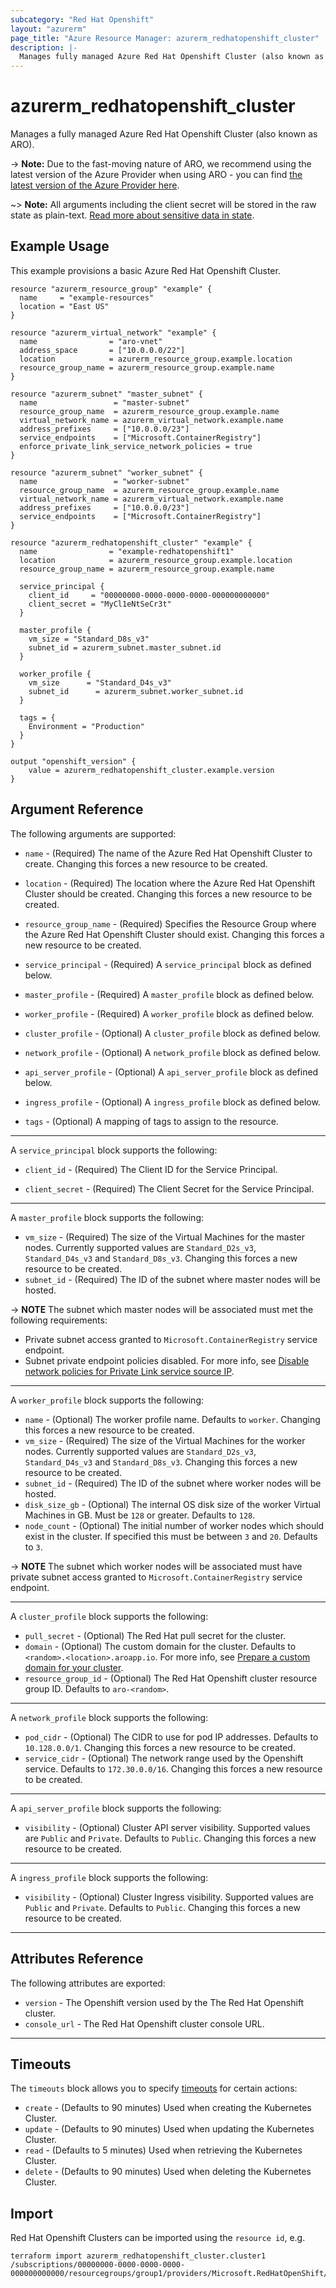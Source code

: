```yaml
---
subcategory: "Red Hat Openshift"
layout: "azurerm"
page_title: "Azure Resource Manager: azurerm_redhatopenshift_cluster"
description: |-
  Manages fully managed Azure Red Hat Openshift Cluster (also known as ARO)
---
```


# azurerm_redhatopenshift_cluster

Manages a fully managed Azure Red Hat Openshift Cluster (also known as ARO).

-> **Note:** Due to the fast-moving nature of ARO, we recommend using the latest version of the Azure Provider when using ARO - you can find [the latest version of the Azure Provider here](https://registry.terraform.io/providers/hashicorp/azurerm/latest).

~> **Note:** All arguments including the client secret will be stored in the raw state as plain-text. [Read more about sensitive data in state](/docs/state/sensitive-data.html).

## Example Usage

This example provisions a basic Azure Red Hat Openshift Cluster.

```hcl
resource "azurerm_resource_group" "example" {
  name     = "example-resources"
  location = "East US"
}

resource "azurerm_virtual_network" "example" {
  name                = "aro-vnet"
  address_space       = ["10.0.0.0/22"]
  location            = azurerm_resource_group.example.location
  resource_group_name = azurerm_resource_group.example.name
}

resource "azurerm_subnet" "master_subnet" {
  name                 = "master-subnet"
  resource_group_name  = azurerm_resource_group.example.name
  virtual_network_name = azurerm_virtual_network.example.name
  address_prefixes     = ["10.0.0.0/23"]
  service_endpoints    = ["Microsoft.ContainerRegistry"]
  enforce_private_link_service_network_policies = true
}

resource "azurerm_subnet" "worker_subnet" {
  name                 = "worker-subnet"
  resource_group_name  = azurerm_resource_group.example.name
  virtual_network_name = azurerm_virtual_network.example.name
  address_prefixes     = ["10.0.0.0/23"]
  service_endpoints    = ["Microsoft.ContainerRegistry"]
}

resource "azurerm_redhatopenshift_cluster" "example" {
  name                = "example-redhatopenshift1"
  location            = azurerm_resource_group.example.location
  resource_group_name = azurerm_resource_group.example.name
  
  service_principal {
    client_id     = "00000000-0000-0000-0000-000000000000"
    client_secret = "MyCl1eNtSeCr3t"
  }

  master_profile {
    vm_size = "Standard_D8s_v3"
    subnet_id = azurerm_subnet.master_subnet.id
  }
  
  worker_profile {
    vm_size      = "Standard_D4s_v3"
    subnet_id      = azurerm_subnet.worker_subnet.id
  }

  tags = {
    Environment = "Production"
  }
}

output "openshift_version" {
    value = azurerm_redhatopenshift_cluster.example.version
}
```

## Argument Reference

The following arguments are supported:

* `name` - (Required) The name of the Azure Red Hat Openshift Cluster to create. Changing this forces a new resource to be created.

* `location` - (Required) The location where the Azure Red Hat Openshift Cluster should be created. Changing this forces a new resource to be created.

* `resource_group_name` - (Required) Specifies the Resource Group where the Azure Red Hat Openshift Cluster should exist. Changing this forces a new resource to be created.

* `service_principal` - (Required) A `service_principal` block as defined below.

* `master_profile` - (Required) A `master_profile` block as defined below.

* `worker_profile` - (Required) A `worker_profile` block as defined below.

* `cluster_profile` - (Optional) A `cluster_profile` block as defined below.

* `network_profile` - (Optional) A `network_profile` block as defined below.

* `api_server_profile` - (Optional) A `api_server_profile` block as defined below.

* `ingress_profile` - (Optional) A `ingress_profile` block as defined below.

* `tags` - (Optional) A mapping of tags to assign to the resource.

---

A `service_principal` block supports the following:

* `client_id` - (Required) The Client ID for the Service Principal.

* `client_secret` - (Required) The Client Secret for the Service Principal.

---

A `master_profile` block supports the following:

* `vm_size` - (Required) The size of the Virtual Machines for the master nodes. Currently supported values are `Standard_D2s_v3`, `Standard_D4s_v3` and `Standard_D8s_v3`. Changing this forces a new resource to be created.
* `subnet_id` - (Required) The ID of the subnet where master nodes will be hosted.

-> **NOTE** The subnet which master nodes will be associated must met the following requirements:

  * Private subnet access granted to `Microsoft.ContainerRegistry` service endpoint.
  * Subnet private endpoint policies disabled. For more info, see [Disable network policies for Private Link service source IP](https://docs.microsoft.com/azure/private-link/disable-private-link-service-network-policy).

---

A `worker_profile` block supports the following:

* `name` - (Optional) The worker profile name. Defaults to `worker`. Changing this forces a new resource to be created.
* `vm_size` - (Required) The size of the Virtual Machines for the worker nodes. Currently supported values are `Standard_D2s_v3`, `Standard_D4s_v3` and `Standard_D8s_v3`. Changing this forces a new resource to be created.
* `subnet_id` - (Required) The ID of the subnet where worker nodes will be hosted.
* `disk_size_gb` - (Optional) The internal OS disk size of the worker Virtual Machines in GB. Must be `128` or greater. Defaults to `128`.
* `node_count` - (Optional) The initial number of worker nodes which should exist in the cluster. If specified this must be between `3` and `20`. Defaults to `3`.

-> **NOTE** The subnet which worker nodes will be associated must have private subnet access granted to `Microsoft.ContainerRegistry` service endpoint.

---

A `cluster_profile` block supports the following:

* `pull_secret` - (Optional) The Red Hat pull secret for the cluster.
* `domain` - (Optional) The custom domain for the cluster. Defaults to `<random>.<location>.aroapp.io`. For more info, see [Prepare a custom domain for your cluster](https://docs.microsoft.com/azure/openshift/tutorial-create-cluster#prepare-a-custom-domain-for-your-cluster-optional).
* `resource_group_id` - (Optional) The Red Hat Openshift cluster resource group ID. Defaults to `aro-<random>`.

---

A `network_profile` block supports the following:

* `pod_cidr` - (Optional) The CIDR to use for pod IP addresses. Defaults to `10.128.0.0/1`. Changing this forces a new resource to be created.
* `service_cidr` - (Optional) The network range used by the Openshift service. Defaults to `172.30.0.0/16`. Changing this forces a new resource to be created.

---

A `api_server_profile` block supports the following:

* `visibility` - (Optional) Cluster API server visibility. Supported values are `Public` and `Private`. Defaults to `Public`. Changing this forces a new resource to be created.

---

A `ingress_profile` block supports the following:

* `visibility` - (Optional) Cluster Ingress visibility. Supported values are `Public` and `Private`. Defaults to `Public`. Changing this forces a new resource to be created.

---

## Attributes Reference

The following attributes are exported:

* `version` - The Openshift version used by the The Red Hat Openshift cluster.
* `console_url` - The Red Hat Openshift cluster console URL.

---

## Timeouts

The `timeouts` block allows you to specify [timeouts](https://www.terraform.io/docs/language/resources/syntax.html#operation-timeouts) for certain actions:

* `create` - (Defaults to 90 minutes) Used when creating the Kubernetes Cluster.
* `update` - (Defaults to 90 minutes) Used when updating the Kubernetes Cluster.
* `read` - (Defaults to 5 minutes) Used when retrieving the Kubernetes Cluster.
* `delete` - (Defaults to 90 minutes) Used when deleting the Kubernetes Cluster.

## Import

Red Hat Openshift Clusters can be imported using the `resource id`, e.g.

```shell
terraform import azurerm_redhatopenshift_cluster.cluster1 /subscriptions/00000000-0000-0000-0000-000000000000/resourcegroups/group1/providers/Microsoft.RedHatOpenShift/openShiftClusters/cluster1
```
